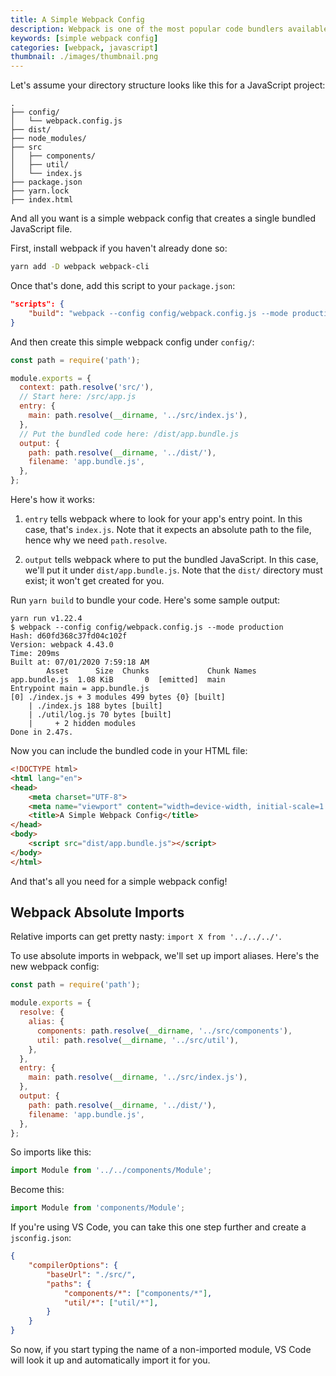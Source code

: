 ```yaml
---
title: A Simple Webpack Config
description: Webpack is one of the most popular code bundlers available. Here's a simple webpack config to bundle your JavaScript.
keywords: [simple webpack config]
categories: [webpack, javascript]
thumbnail: ./images/thumbnail.png
---
```


Let's assume your directory structure looks like this for a JavaScript project:

```
.
├── config/
│   └── webpack.config.js
├── dist/
├── node_modules/
├── src
│   ├── components/
│   ├── util/
│   └── index.js
├── package.json
├── yarn.lock
├── index.html
```

And all you want is a simple webpack config that creates a single bundled JavaScript file.

First, install webpack if you haven't already done so:

```bash {data-copyable=true}
yarn add -D webpack webpack-cli
```

Once that's done, add this script to your `package.json`:

```json {data-file="package.json" data-copyable=true}
"scripts": {
    "build": "webpack --config config/webpack.config.js --mode production"
}
```

And then create this simple webpack config under `config/`:

```javascript {data-file="webpack.config.js" data-copyable=true}
const path = require('path');

module.exports = {
  context: path.resolve('src/'),
  // Start here: /src/app.js
  entry: {
    main: path.resolve(__dirname, '../src/index.js'),
  },
  // Put the bundled code here: /dist/app.bundle.js
  output: {
    path: path.resolve(__dirname, '../dist/'),
    filename: 'app.bundle.js',
  },
};

```

Here's how it works:

1. `entry` tells webpack where to look for your app's entry point. In this case, that's `index.js`. Note that it expects an absolute path to the file, hence why we need `path.resolve`.

2. `output` tells webpack where to put the bundled JavaScript. In this case, we'll put it under `dist/app.bundle.js`. Note that the `dist/` directory must exist; it won't get created for you.

Run `yarn build` to bundle your code. Here's some sample output:

```
yarn run v1.22.4
$ webpack --config config/webpack.config.js --mode production
Hash: d60fd368c37fd04c102f
Version: webpack 4.43.0
Time: 209ms
Built at: 07/01/2020 7:59:18 AM
        Asset      Size  Chunks             Chunk Names
app.bundle.js  1.08 KiB       0  [emitted]  main
Entrypoint main = app.bundle.js
[0] ./index.js + 3 modules 499 bytes {0} [built]
    | ./index.js 188 bytes [built]
    | ./util/log.js 70 bytes [built]
    |     + 2 hidden modules
Done in 2.47s.
```

Now you can include the bundled code in your HTML file:

```html {data-file="index.html" data-copyable=true}
<!DOCTYPE html>
<html lang="en">
<head>
    <meta charset="UTF-8">
    <meta name="viewport" content="width=device-width, initial-scale=1.0">
    <title>A Simple Webpack Config</title>
</head>
<body>
    <script src="dist/app.bundle.js"></script>
</body>
</html>
```

And that's all you need for a simple webpack config!

## Webpack Absolute Imports

Relative imports can get pretty nasty: `import X from '../../../'`.

To use absolute imports in webpack, we'll set up import aliases. Here's the new webpack config:

```javascript {data-file="config/webpack.config.js" data-copyable=true}
const path = require('path');

module.exports = {
  resolve: {
    alias: {
      components: path.resolve(__dirname, '../src/components'),
      util: path.resolve(__dirname, '../src/util'),
    },
  },
  entry: {
    main: path.resolve(__dirname, '../src/index.js'),
  },
  output: {
    path: path.resolve(__dirname, '../dist/'),
    filename: 'app.bundle.js',
  },
};
```

So imports like this:

```javascript
import Module from '../../components/Module';
```

Become this:

```javascript
import Module from 'components/Module';
```

If you're using VS Code, you can take this one step further and create a `jsconfig.json`:

```json {data-file="jsconfig.json" data-copyable=true}
{
    "compilerOptions": {
        "baseUrl": "./src/",
        "paths": {
            "components/*": ["components/*"],
            "util/*": ["util/*"],
        }
    }
}
```

So now, if you start typing the name of a non-imported module, VS Code will look it up and automatically import it for you.
